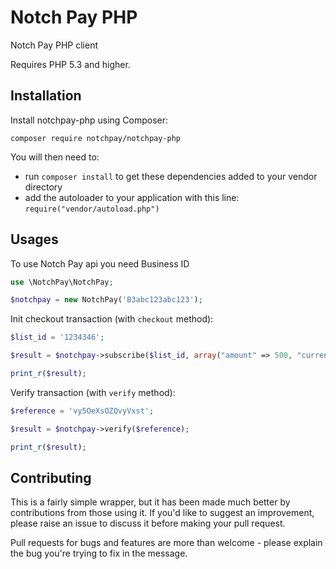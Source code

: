 # Notch Pay PHP

Notch Pay PHP client

Requires PHP 5.3 and higher.

## Installation

Install notchpay-php using Composer:

```
composer require notchpay/notchpay-php
```

You will then need to:

- run `composer install` to get these dependencies added to your vendor directory
- add the autoloader to your application with this line: `require("vendor/autoload.php")`

## Usages

To use Notch Pay api you need Business ID

```php
use \NotchPay\NotchPay;

$notchpay = new NotchPay('B3abc123abc123');
```

Init checkout transaction (with `checkout` method):

```php
$list_id = '1234346';

$result = $notchpay->subscribe($list_id, array("amount" => 500, "currency" => "XAF", "description" => "Notch Pay checkout", "email" => "me@notchpay.test", 'phone' => "237676761582"));

print_r($result);
```

Verify transaction (with `verify` method):

```php
$reference = 'vy5OeXsOZQvyVxst';

$result = $notchpay->verify($reference);

print_r($result);
```

## Contributing

This is a fairly simple wrapper, but it has been made much better by contributions from those using it. If you'd like to suggest an improvement, please raise an issue to discuss it before making your pull request.

Pull requests for bugs and features are more than welcome - please explain the bug you're trying to fix in the message.
